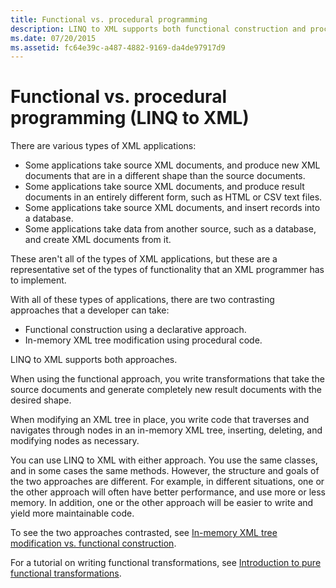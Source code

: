 ```yaml
---
title: Functional vs. procedural programming
description: LINQ to XML supports both functional construction and procedural techniques for creating XML applications. Functional construction is a declarative approach. The procedural techniques support in-memory modification of XML trees.
ms.date: 07/20/2015
ms.assetid: fc64e39c-a487-4882-9169-da4de97917d9
---
```


# Functional vs. procedural programming (LINQ to XML)

There are various types of XML applications:

- Some applications take source XML documents, and produce new XML documents that are in a different shape than the source documents.
- Some applications take source XML documents, and produce result documents in an entirely different form, such as HTML or CSV text files.
- Some applications take source XML documents, and insert records into a database.
- Some applications take data from another source, such as a database, and create XML documents from it.

These aren't all of the types of XML applications, but these are a representative set of the types of functionality that an XML programmer has to implement.

With all of these types of applications, there are two contrasting approaches that a developer can take:

- Functional construction using a declarative approach.
- In-memory XML tree modification using procedural code.

LINQ to XML supports both approaches.

When using the functional approach, you write transformations that take the source documents and generate completely new result documents with the desired shape.

When modifying an XML tree in place, you write code that traverses and navigates through nodes in an in-memory XML tree, inserting, deleting, and modifying nodes as necessary.

You can use LINQ to XML with either approach. You use the same classes, and in some cases the same methods. However, the structure and goals of the two approaches are different. For example, in different situations, one or the other approach will often have better performance, and use more or less memory. In addition, one or the other approach will be easier to write and yield more maintainable code.

To see the two approaches contrasted, see [In-memory XML tree modification vs. functional construction](in-memory-xml-tree-modification-vs-functional-construction.md).

For a tutorial on writing functional transformations, see [Introduction to pure functional transformations](pure-functional-transformations.md).
